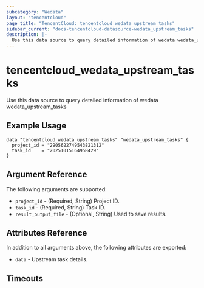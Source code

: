 ```yaml
---
subcategory: "Wedata"
layout: "tencentcloud"
page_title: "TencentCloud: tencentcloud_wedata_upstream_tasks"
sidebar_current: "docs-tencentcloud-datasource-wedata_upstream_tasks"
description: |-
  Use this data source to query detailed information of wedata wedata_upstream_tasks
---
```


# tencentcloud_wedata_upstream_tasks

Use this data source to query detailed information of wedata wedata_upstream_tasks

## Example Usage

```hcl
data "tencentcloud_wedata_upstream_tasks" "wedata_upstream_tasks" {
  project_id = "2905622749543821312"
  task_id    = "20251015164958429"
}
```

## Argument Reference

The following arguments are supported:

* `project_id` - (Required, String) Project ID.
* `task_id` - (Required, String) Task ID.
* `result_output_file` - (Optional, String) Used to save results.

## Attributes Reference

In addition to all arguments above, the following attributes are exported:

* `data` - Upstream task details.


## Timeouts

<no value>


